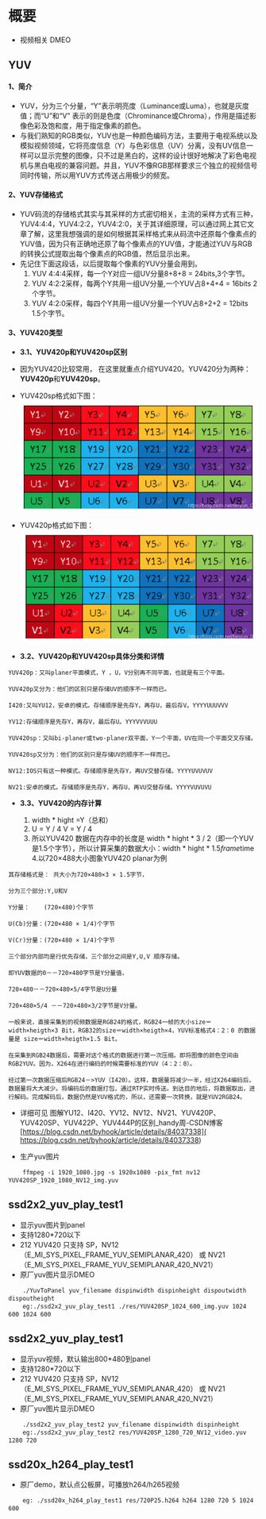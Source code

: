 # 概要
- 视频相关 DMEO

## YUV 
#### 1、简介
- YUV，分为三个分量，“Y”表示明亮度（Luminance或Luma），也就是灰度值；而“U”和“V” 表示的则是色度（Chrominance或Chroma），作用是描述影像色彩及饱和度，用于指定像素的颜色。
- 与我们熟知的RGB类似，YUV也是一种颜色编码方法，主要用于电视系统以及模拟视频领域，它将亮度信息（Y）与色彩信息（UV）分离，没有UV信息一样可以显示完整的图像，只不过是黑白的，这样的设计很好地解决了彩色电视机与黑白电视的兼容问题。并且，YUV不像RGB那样要求三个独立的视频信号同时传输，所以用YUV方式传送占用极少的频宽。
#### 2、YUV存储格式
-   YUV码流的存储格式其实与其采样的方式密切相关，主流的采样方式有三种，YUV4:4:4，YUV4:2:2，YUV4:2:0，关于其详细原理，可以通过网上其它文章了解，这里我想强调的是如何根据其采样格式来从码流中还原每个像素点的YUV值，因为只有正确地还原了每个像素点的YUV值，才能通过YUV与RGB的转换公式提取出每个像素点的RGB值，然后显示出来。
- 先记住下面这段话，以后提取每个像素的YUV分量会用到。
	1. YUV 4:4:4采样，每一个Y对应一组UV分量8+8+8 = 24bits,3个字节。
	2. YUV 4:2:2采样，每两个Y共用一组UV分量,一个YUV占8+4+4 = 16bits 2个字节。
	3. YUV 4:2:0采样，每四个Y共用一组UV分量一个YUV占8+2+2 = 12bits  1.5个字节。
#### 3、YUV420类型
- **3.1、YUV420p和YUV420sp区别**
- 因为YUV420比较常用， 在这里就重点介绍YUV420。YUV420分为两种：**YUV420p**和**YUV420sp**。
- YUV420sp格式如下图：
![YUV420sp](./doc/yuv420sp.png)
- YUV420p格式如下图：
![YUV420sp](./doc/yuv420p.png)

- **3.2、YUV420p和YUV420sp具体分类和详情**
```
YUV420p：又叫planer平面模式，Y ，U，V分别再不同平面，也就是有三个平面。

YUV420p又分为：他们的区别只是存储UV的顺序不一样而已。

I420:又叫YU12，安卓的模式。存储顺序是先存Y，再存U，最后存V。YYYYUUUVVV

YV12:存储顺序是先存Y，再存V，最后存U。YYYVVVUUU

YUV420sp：又叫bi-planer或two-planer双平面，Y一个平面，UV在同一个平面交叉存储。

YUV420sp又分为：他们的区别只是存储UV的顺序不一样而已。

NV12:IOS只有这一种模式。存储顺序是先存Y，再UV交替存储。YYYYUVUVUV

NV21:安卓的模式。存储顺序是先存Y，再存U，再VU交替存储。YYYYVUVUVU
```
- **3.3、YUV420的内存计算**

	1. width * hight =Y（总和）
	2. U = Y / 4   V = Y / 4
	3. 所以YUV420 数据在内存中的长度是 width * hight * 3 / 2（即一个YUV是1.5个字节），所以计算采集的数据大小：width * hight * 1.5*frame*time
	4.以720×488大小图象YUV420 planar为例
```
其存储格式是： 共大小为720×480×3 × 1.5字节，

分为三个部分:Y,U和V

Y分量：    (720×480)个字节

U(Cb)分量：(720×480 × 1/4)个字节

V(Cr)分量：(720×480 × 1/4)个字节

三个部分内部均是行优先存储，三个部分之间是Y,U,V 顺序存储。

即YUV数据的0－－720×480字节是Y分量值，

720×480－－720×480×5/4字节是U分量

720×480×5/4 －－720×480×3/2字节是V分量。

一般来说，直接采集到的视频数据是RGB24的格式，RGB24一帧的大小size＝width×heigth×3 Bit，RGB32的size＝width×heigth×4，YUV标准格式4：2：0 的数据量是 size＝width×heigth×1.5 Bit。

在采集到RGB24数据后，需要对这个格式的数据进行第一次压缩。即将图像的颜色空间由RGB2YUV。因为，X264在进行编码的时候需要标准的YUV（4：2：0）。

经过第一次数据压缩后RGB24－>YUV（I420）。这样，数据量将减少一半，经过X264编码后，数据量将大大减少。将编码后的数据打包，通过RTP实时传送。到达目的地后，将数据取出，进行解码。完成解码后，数据仍然是YUV格式的，所以，还需要一次转换，就是YUV2RGB24。
```
- 详细可见  图解YU12、I420、YV12、NV12、NV21、YUV420P、YUV420SP、YUV422P、YUV444P的区别_handy周-CSDN博客 [https://blog.csdn.net/byhook/article/details/84037338]( https://blog.csdn.net/byhook/article/details/84037338)

- 生产yuv图片
```shell
	ffmpeg -i 1920_1080.jpg -s 1920x1080 -pix_fmt nv12 YUV420SP_1920_1080_NV12_img.yuv
```

## ssd2x2_yuv_play_test1
- 显示yuv图片到panel
- 支持1280*720以下
- 212 YUV420 只支持 SP，NV12（E_MI_SYS_PIXEL_FRAME_YUV_SEMIPLANAR_420） 或 NV21（E_MI_SYS_PIXEL_FRAME_YUV_SEMIPLANAR_420_NV21）
- 原厂yuv图片显示DMEO
```
	./YuvToPanel yuv_filename dispinwidth dispinheight dispoutwidth dispoutheight
	eg:./ssd2x2_yuv_play_test1 ./res/YUV420SP_1024_600_img.yuv 1024 600 1024 600
```

## ssd2x2_yuv_play_test1
- 显示yuv视频，默认输出800*480到panel
- 支持1280*720以下
- 212 YUV420 只支持 SP，NV12（E_MI_SYS_PIXEL_FRAME_YUV_SEMIPLANAR_420） 或 NV21（E_MI_SYS_PIXEL_FRAME_YUV_SEMIPLANAR_420_NV21）
- 原厂yuv图片显示DMEO
```
	./ssd2x2_yuv_play_test2 yuv_filename dispinwidth dispinheight
	eg:./ssd2x2_yuv_play_test2 res/YUV420SP_1280_720_NV12_video.yuv 1280 720
```


## ssd20x_h264_play_test1
- 原厂demo，默认点公板屏，可播放h264/h265视频
```
	eg: ./ssd20x_h264_play_test1 res/720P25.h264 h264 1280 720 5 1024 600
```